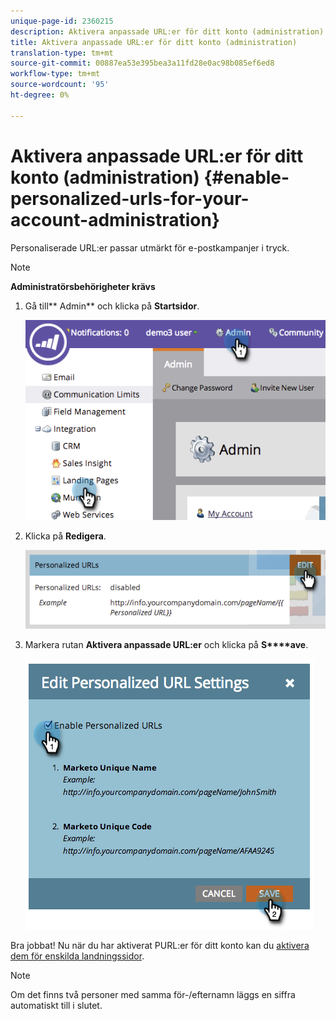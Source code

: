 ```yaml
---
unique-page-id: 2360215
description: Aktivera anpassade URL:er för ditt konto (administration) - Marketo Docs - Produktdokumentation
title: Aktivera anpassade URL:er för ditt konto (administration)
translation-type: tm+mt
source-git-commit: 00887ea53e395bea3a11fd28e0ac98b085ef6ed8
workflow-type: tm+mt
source-wordcount: '95'
ht-degree: 0%

---
```



# Aktivera anpassade URL:er för ditt konto (administration) {#enable-personalized-urls-for-your-account-administration}

Personaliserade URL:er passar utmärkt för e-postkampanjer i tryck.

>[!NOTE]
>
>**Administratörsbehörigheter krävs**

1. Gå till** Admin** och klicka på **Startsidor**.

   ![](assets/image2014-9-24-11-3a38-3a51.png)

1. Klicka på **Redigera**.

   ![](assets/image2014-9-24-11-3a39-3a6.png)

1. Markera rutan **Aktivera anpassade URL:er** och klicka på **S****ave**.

   ![](assets/image2014-9-24-11-3a39-3a41.png)

Bra jobbat! Nu när du har aktiverat PURL:er för ditt konto kan du [aktivera dem för enskilda landningssidor](../../../product-docs/demand-generation/landing-pages/personalizing-landing-pages/enable-personalized-urls-for-a-landing-page.md).

>[!NOTE]
>
>Om det finns två personer med samma för-/efternamn läggs en siffra automatiskt till i slutet.

